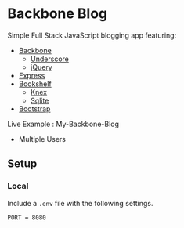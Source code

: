 # Backbone Blog
Simple Full Stack JavaScript blogging app featuring:

 - [Backbone](http://backbonejs.org/)
   - [Underscore](http://underscorejs.org/)
   - [jQuery](http://jquery.com/)
 - [Express](http://expressjs.com/)
 - [Bookshelf](http://bookshelfjs.org)
   - [Knex](http://knexjs.org/)
   - [Sqlite](https://github.com/kriasoft/node-sqlite)
 - [Bootstrap](http://getbootstrap.com/)

Live Example : My-Backbone-Blog

- Multiple Users

## Setup
### Local
Include a `.env` file with the following settings.
```
PORT = 8080
```
